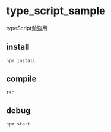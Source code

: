 # type_script_sample

typeScript勉強用

## install

`npm install`

## compile

`tsc`

## debug

`npm start`
